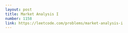 ```yaml
---
layout: post
title: Market Analysis I
number: 1158
link: https://leetcode.com/problems/market-analysis-i
---
```

